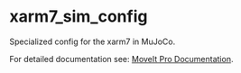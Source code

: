 # xarm7_sim_config

Specialized config for the xarm7 in MuJoCo.

For detailed documentation see: [MoveIt Pro Documentation](https://docs.picknik.ai/).
